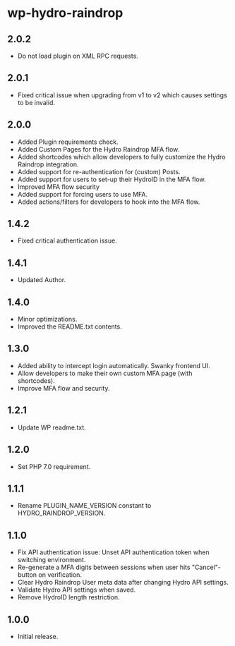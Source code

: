 # wp-hydro-raindrop

## 2.0.2

- Do not load plugin on XML RPC requests.

## 2.0.1

- Fixed critical issue when upgrading from v1 to v2 which causes settings to be invalid.

## 2.0.0

- Added Plugin requirements check.
- Added Custom Pages for the Hydro Raindrop MFA flow.
- Added shortcodes which allow developers to fully customize the Hydro Raindrop integration.
- Added support for re-authentication for (custom) Posts.
- Added support for users to set-up their HydroID in the MFA flow.
- Improved MFA flow security
- Added support for forcing users to use MFA.
- Added actions/filters for developers to hook into the MFA flow.

## 1.4.2

- Fixed critical authentication issue.

## 1.4.1

- Updated Author.

## 1.4.0

- Minor optimizations.
- Improved the README.txt contents.

## 1.3.0

- Added ability to intercept login automatically. Swanky frontend UI.
- Allow developers to make their own custom MFA page (with shortcodes).
- Improve MFA flow and security.

## 1.2.1

- Update WP readme.txt.

## 1.2.0

- Set PHP 7.0 requirement.

## 1.1.1

- Rename PLUGIN_NAME_VERSION constant to HYDRO_RAINDROP_VERSION.

## 1.1.0

- Fix API authentication issue: Unset API authentication token when switching environment.
- Re-generate a MFA digits between sessions when user hits "Cancel"-button on verification.
- Clear Hydro Raindrop User meta data after changing Hydro API settings.
- Validate Hydro API settings when saved. 
- Remove HydroID length restriction.

## 1.0.0

- Initial release.
